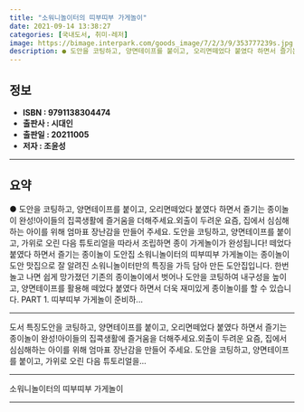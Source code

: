 ```yaml
---
title: "소워니놀이터의 띠부띠부 가게놀이"
date: 2021-09-14 13:38:27
categories: [국내도서, 취미-레저]
image: https://bimage.interpark.com/goods_image/7/2/3/9/353777239s.jpg
description: ● 도안을 코팅하고, 양면테이프를 붙이고, 오리면떼었다 붙였다 하면서 즐기는 종이놀이 완성!아이들의 집콕생활에 즐거움을 더해주세요.외출이 두려운 요즘, 집에서 심심해하는 아이를 위해 엄마표 장난감을 만들어 주세요. 도안을 코팅하고, 양면테이프를 붙이고, 가위로 오린 다음 튜토리얼을 따
---
```


## **정보**

- **ISBN : 9791138304474**
- **출판사 : 시대인**
- **출판일 : 20211005**
- **저자 : 조윤성**

------



## **요약**

●  도안을 코팅하고, 양면테이프를 붙이고, 오리면떼었다 붙였다 하면서 즐기는 종이놀이 완성!아이들의 집콕생활에 즐거움을 더해주세요.외출이 두려운 요즘, 집에서 심심해하는 아이를 위해 엄마표 장난감을 만들어 주세요. 도안을 코팅하고, 양면테이프를 붙이고, 가위로 오린 다음 튜토리얼을 따라서 조립하면 종이 가게놀이가 완성됩니다! 떼었다 붙였다 하면서 즐기는 종이놀이 도안집  소워니놀이터의 띠부띠부 가게놀이는 종이놀이 도안 맛집으로 잘 알려진 소워니놀이터만의 특징을 가득 담아 만든 도안집입니다. 한번 놀고 나면 쉽게 망가졌던 기존의 종이놀이에서 벗어나 도안을 코팅하여 내구성을 높이고, 양면테이프를 활용해 떼었다 붙였다 하면서 더욱 재미있게 종이놀이를 할 수 있습니다. PART 1. 띠부띠부 가게놀이 준비하...

------

도서 특징도안을 코팅하고, 양면테이프를 붙이고, 오리면떼었다 붙였다 하면서 즐기는 종이놀이 완성!아이들의 집콕생활에 즐거움을 더해주세요.외출이 두려운 요즘, 집에서 심심해하는 아이를 위해 엄마표 장난감을 만들어 주세요. 도안을 코팅하고, 양면테이프를 붙이고, 가위로 오린 다음 튜토리얼을... 

------


소워니놀이터의 띠부띠부 가게놀이 

------


